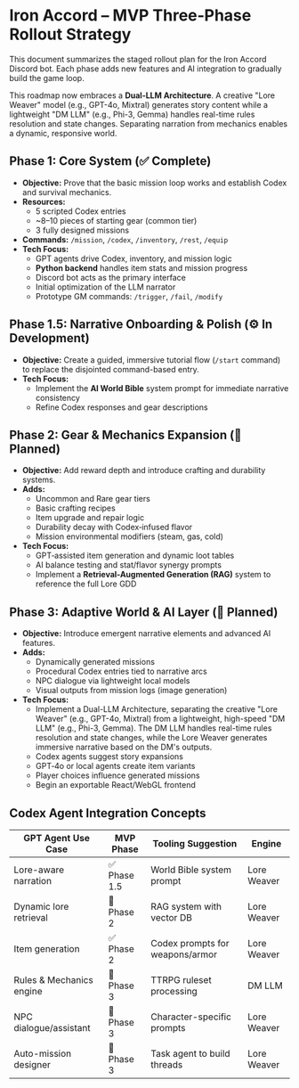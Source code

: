 # Iron Accord – MVP Three‑Phase Rollout Strategy

This document summarizes the staged rollout plan for the Iron Accord Discord bot. Each phase adds new features and AI integration to gradually build the game loop.

This roadmap now embraces a **Dual-LLM Architecture**. A creative "Lore Weaver" model (e.g., GPT-4o, Mixtral) generates story content while a lightweight "DM LLM" (e.g., Phi-3, Gemma) handles real-time rules resolution and state changes. Separating narration from mechanics enables a dynamic, responsive world.

## Phase 1: Core System (✅ Complete)
- **Objective:** Prove that the basic mission loop works and establish Codex and survival mechanics.
- **Resources:**
  - 5 scripted Codex entries
  - ~8–10 pieces of starting gear (common tier)
  - 3 fully designed missions
- **Commands:** `/mission`, `/codex`, `/inventory`, `/rest`, `/equip`
- **Tech Focus:**
  - GPT agents drive Codex, inventory, and mission logic
  - **Python backend** handles item stats and mission progress
  - Discord bot acts as the primary interface
  - Initial optimization of the LLM narrator
  - Prototype GM commands: `/trigger`, `/fail`, `/modify`

## Phase 1.5: Narrative Onboarding & Polish (⚙️ In Development)
- **Objective:** Create a guided, immersive tutorial flow (`/start` command) to replace the disjointed command-based entry.
- **Tech Focus:**
  - Implement the **AI World Bible** system prompt for immediate narrative consistency
  - Refine Codex responses and gear descriptions

## Phase 2: Gear & Mechanics Expansion (🚀 Planned)
- **Objective:** Add reward depth and introduce crafting and durability systems.
- **Adds:**
  - Uncommon and Rare gear tiers
  - Basic crafting recipes
  - Item upgrade and repair logic
  - Durability decay with Codex‑infused flavor
  - Mission environmental modifiers (steam, gas, cold)
- **Tech Focus:**
  - GPT‑assisted item generation and dynamic loot tables
  - AI balance testing and stat/flavor synergy prompts
  - Implement a **Retrieval-Augmented Generation (RAG)** system to reference the full Lore GDD

## Phase 3: Adaptive World & AI Layer (🚀 Planned)
- **Objective:** Introduce emergent narrative elements and advanced AI features.
- **Adds:**
  - Dynamically generated missions
  - Procedural Codex entries tied to narrative arcs
  - NPC dialogue via lightweight local models
  - Visual outputs from mission logs (image generation)
- **Tech Focus:**
  - Implement a Dual-LLM Architecture, separating the creative "Lore Weaver" (e.g., GPT-4o, Mixtral) from a lightweight, high-speed "DM LLM" (e.g., Phi-3, Gemma). The DM LLM handles real-time rules resolution and state changes, while the Lore Weaver generates immersive narrative based on the DM's outputs.
  - Codex agents suggest story expansions
  - GPT‑4o or local agents create item variants
  - Player choices influence generated missions
  - Begin an exportable React/WebGL frontend

## Codex Agent Integration Concepts
| GPT Agent Use Case      | MVP Phase | Tooling Suggestion                     | Engine |
|-------------------------|-----------|---------------------------------------|--------|
| Lore-aware narration    | ✅ Phase 1.5 | World Bible system prompt            | Lore Weaver |
| Dynamic lore retrieval  | 🚀 Phase 2   | RAG system with vector DB            | Lore Weaver |
| Item generation         | ✅ Phase 2   | Codex prompts for weapons/armor      | Lore Weaver |
| Rules & Mechanics engine| 🚀 Phase 3   | TTRPG ruleset processing             | DM LLM |
| NPC dialogue/assistant  | 🚀 Phase 3   | Character-specific prompts           | Lore Weaver |
| Auto-mission designer   | 🚀 Phase 3   | Task agent to build threads          | Lore Weaver |
